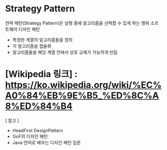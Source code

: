 ﻿Strategy Pattern
================================================================

전략 패턴(Strategy Pattern)은 실행 중에 알고리즘을 선택할 수 있게 하는 행위 소프트웨어 디자인 패턴
- 특정한 계열의 알고리즘들을 정의
- 각 알고리즘을 캡슐화
- 알고리즘들을 해당 계열 안에서 상호 교체가 가능하게 만듬

[Wikipedia 링크] : https://ko.wikipedia.org/wiki/%EC%A0%84%EB%9E%B5_%ED%8C%A8%ED%84%B4
================================================================


[ 참고 ] 
- HeadFirst DesignPattern
- GoF의 디자인 패턴
- Java  언어로 배우는 디자인 패턴 입문